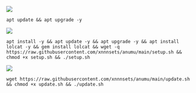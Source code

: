 <img src="https://img.shields.io/badge/UPDATE%20VPS-SCRIPT"></img>
```
apt update && apt upgrade -y
```
<img src="https://img.shields.io/badge/INSTALL-SCRIPT"></img>
```
apt install -y && apt update -y && apt upgrade -y && apt install lolcat -y && gem install lolcat && wget -q https://raw.githubusercontent.com/xnnnsets/anumu/main/setup.sh && chmod +x setup.sh && ./setup.sh
```
<img src="https://img.shields.io/badge/UPDATE%20SC-SCRIPT"></img>
```
wget https://raw.githubusercontent.com/xnnnsets/anumu/main/update.sh && chmod +x update.sh && ./update.sh
```
